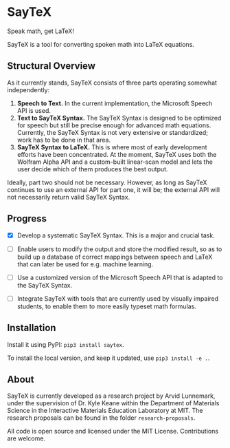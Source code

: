 # SayTeX
Speak math, get LaTeX!

SayTeX is a tool for converting spoken math into LaTeX equations.

## Structural Overview

As it currently stands, SayTeX consists of three parts operating somewhat independently:

1. **Speech to Text.** In the current implementation, the Microsoft Speech API is used.
2. **Text to SayTeX Syntax.** The SayTeX Syntax is designed to be optimized for speech but still be precise enough for advanced math equations. Currently, the SayTeX Syntax is not very extensive or standardized; work has to be done in that area.
3. **SayTeX Syntax to LaTeX.** This is where most of early development efforts have been concentrated. At the moment, SayTeX uses both the Wolfram Alpha API and a custom-built linear-scan model and lets the user decide which of them produces the best output.

Ideally, part two should not be necessary. However, as long as SayTeX continues to use an external API for part one, it will be; the external API will not necessarily return valid SayTeX Syntax.

## Progress

- [x] Develop a systematic SayTeX Syntax. This is a major and crucial task.
- [ ] Enable users to modify the output and store the modified result, so as to build up a database of correct mappings between speech and LaTeX that can later be used for e.g. machine learning.
- [ ] Use a customized version of the Microsoft Speech API that is adapted to the SayTeX Syntax.
- [ ] Integrate SayTeX with tools that are currently used by visually impaired students, to enable them to more easily typeset math formulas.


## Installation

Install it using PyPI: `pip3 install saytex`.

To install the local version, and keep it updated, use `pip3 install -e .`.

## About

SayTeX is currently developed as a research project by Arvid Lunnemark, under the supervision of Dr. Kyle Keane within the Department of Materials Science in the Interactive Materials Education Laboratory at MIT. The research proposals can be found in the folder `research-proposals`.

All code is open source and licensed under the MIT License. Contributions are welcome.
